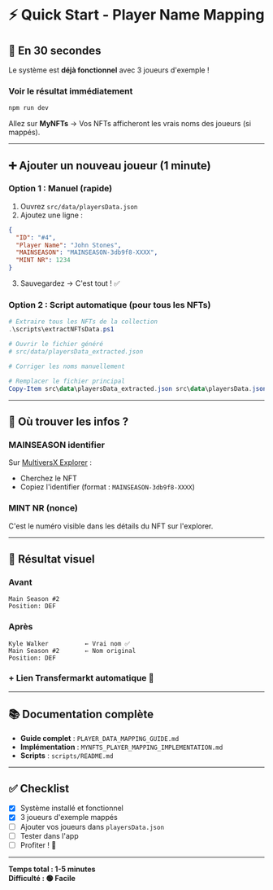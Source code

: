 # ⚡ Quick Start - Player Name Mapping

## 🎯 En 30 secondes

Le système est **déjà fonctionnel** avec 3 joueurs d'exemple !

### Voir le résultat immédiatement

```powershell
npm run dev
```

Allez sur **MyNFTs** → Vos NFTs afficheront les vrais noms des joueurs (si mappés).

---

## ➕ Ajouter un nouveau joueur (1 minute)

### Option 1 : Manuel (rapide)

1. Ouvrez `src/data/playersData.json`
2. Ajoutez une ligne :

```json
{
  "ID": "#4",
  "Player Name": "John Stones",
  "MAINSEASON": "MAINSEASON-3db9f8-XXXX",
  "MINT NR": 1234
}
```

3. Sauvegardez → C'est tout ! ✅

### Option 2 : Script automatique (pour tous les NFTs)

```powershell
# Extraire tous les NFTs de la collection
.\scripts\extractNFTsData.ps1

# Ouvrir le fichier généré
# src/data/playersData_extracted.json

# Corriger les noms manuellement

# Remplacer le fichier principal
Copy-Item src\data\playersData_extracted.json src\data\playersData.json
```

---

## 📖 Où trouver les infos ?

### MAINSEASON identifier

Sur [MultiversX Explorer](https://explorer.multiversx.com) :
- Cherchez le NFT
- Copiez l'identifier (format : `MAINSEASON-3db9f8-XXXX`)

### MINT NR (nonce)

C'est le numéro visible dans les détails du NFT sur l'explorer.

---

## 🎨 Résultat visuel

### Avant
```
Main Season #2
Position: DEF
```

### Après
```
Kyle Walker          ← Vrai nom ✅
Main Season #2       ← Nom original
Position: DEF
```

### + Lien Transfermarkt automatique 🔗

---

## 📚 Documentation complète

- **Guide complet** : `PLAYER_DATA_MAPPING_GUIDE.md`
- **Implémentation** : `MYNFTS_PLAYER_MAPPING_IMPLEMENTATION.md`
- **Scripts** : `scripts/README.md`

---

## ✅ Checklist

- [x] Système installé et fonctionnel
- [x] 3 joueurs d'exemple mappés
- [ ] Ajouter vos joueurs dans `playersData.json`
- [ ] Tester dans l'app
- [ ] Profiter ! 🎉

---

**Temps total : 1-5 minutes**  
**Difficulté : 🟢 Facile**

